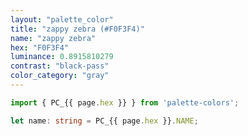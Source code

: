 ```yaml
---
layout: "palette_color"
title: "zappy zebra (#F0F3F4)"
name: "zappy zebra"
hex: "F0F3F4"
luminance: 0.8915810279
contrast: "black-pass"
color_category: "gray"
---
```


```typescript
import { PC_{{ page.hex }} } from 'palette-colors';

let name: string = PC_{{ page.hex }}.NAME;
```
